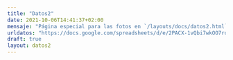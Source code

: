 ```yaml
---
title: "Datos2"
date: 2021-10-06T14:41:37+02:00   
mensaje: "Página especial para las fotos en `/layouts/docs/datos2.html`"
urldatos: "https://docs.google.com/spreadsheets/d/e/2PACX-1vQbi7wkOO7rqoAdtfGK-uzL03LUCR8VIh8MCxGIgSpdjD8RMjirVsJanKEiwoPXusfCLFjeji1Dt0zS/pub?gid=0&single=true&output=csv"
draft: true
layout: datos2
---
```

